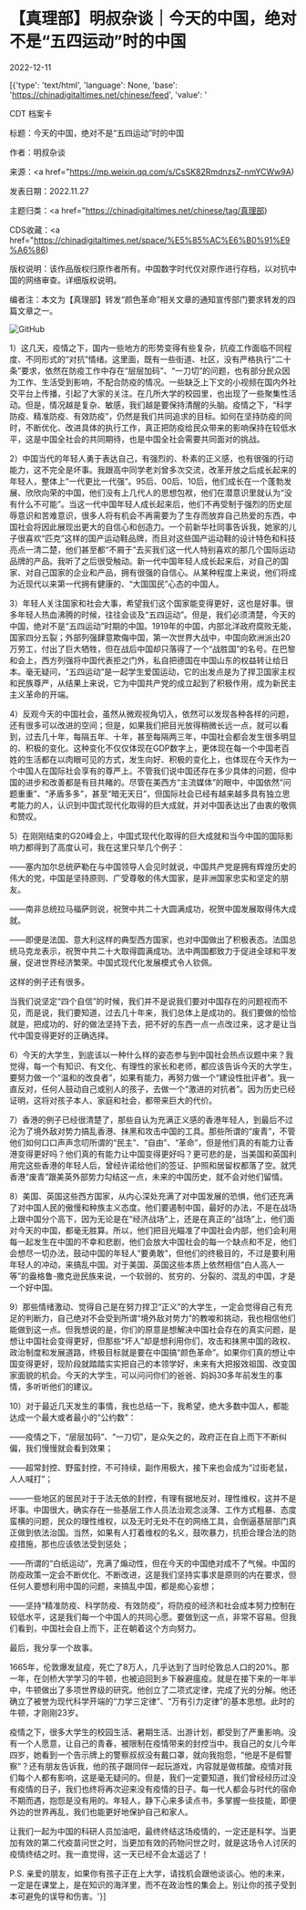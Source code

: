 # 【真理部】明叔杂谈｜今天的中国，绝对不是“五四运动”时的中国

2022-12-11

[{'type': 'text/html', 'language': None, 'base': 'https://chinadigitaltimes.net/chinese/feed', 'value': '

CDT 档案卡

标题：今天的中国，绝对不是“五四运动”时的中国

作者：明叔杂谈

来源：<a href="https://mp.weixin.qq.com/s/CsSK82RmdnzsZ-nmYCWw9A)

发表日期：2022.11.27

主题归类：<a href="https://chinadigitaltimes.net/chinese/tag/真理部)

CDS收藏：<a href="https://chinadigitaltimes.net/space/%E5%85%AC%E6%B0%91%E9%A6%86)

版权说明：该作品版权归原作者所有。中国数字时代仅对原作进行存档，以对抗中国的网络审查。详细版权说明。







编者注：本文为【真理部】转发“颜色革命”相关文章的通知宣传部门要求转发的四篇文章之一。



![GitHub](https://chinadigitaltimes.net/chinese/files/2022/12/image-1670795030433.png)

1）这几天，疫情之下，国内一些地方的形势变得有些复杂，抗疫工作面临不同程度、不同形式的“对抗”情绪。这里面，既有一些街道、社区，没有严格执行“二十条”要求，依然在防疫工作中存在“层层加码”、“一刀切”的问题，也有部分民众因为工作、生活受到影响，不配合防疫的情况。一些缺乏上下文的小视频在国内外社交平台上传播，引起了大家的关注。在几所大学的校园里，也出现了一些聚集性活动。但是，情况越是复杂、敏感，我们越是要保持清醒的头脑。疫情之下，“科学防疫、精准防疫、有效防疫”，仍然是我们共同追求的目标。如何在坚持防疫的同时，不断优化、改进具体的执行工作，真正把防疫给民众带来的影响保持在较低水平，这是中国全社会的共同期待，也是中国全社会需要共同面对的挑战。

2）中国当代的年轻人勇于表达自己，有强烈的、朴素的正义感，也有很强的行动能力，这不完全是坏事。我跟高中同学老刘曾多次交流，改革开放之后成长起来的年轻人，整体上“一代更比一代强”。95后、00后、10后，他们成长在一个蓬勃发展、欣欣向荣的中国，他们没有上几代人的思想包袱，他们在潜意识里就认为“没有什么不可能”。当这一代中国年轻人成长起来后，他们不再受制于强烈的历史屈辱意识和苦难意识，很多人将有机会不再需要为了生存而放弃自己热爱的东西，中国社会将因此展现出更大的自信心和创造力。一个前新华社同事告诉我，她家的儿子很喜欢“匹克”这样的国产运动鞋品牌，而且对这些国产运动鞋的设计特色和科技亮点一清二楚，他们甚至都“不屑于”去买我们这一代人特别喜欢的那几个国际运动品牌的产品。我听了之后很受触动。新一代中国年轻人成长起来后，对自己的国家、对自己国家的企业和产品，拥有很强的自信心。从某种程度上来说，他们将成为近现代以来第一代拥有健康的、“大国国民”心态的中国人。

3）年轻人关注国家和社会大事，希望我们这个国家能变得更好，这也是好事。很多年轻人热血沸腾的时候，往往会谈及“五四运动”。但是，我们必须清楚，今天的中国，绝对不是“五四运动”时期的中国。1919年的中国，内部北洋政府腐败无能，国家四分五裂；外部列强肆意欺侮中国，第一次世界大战中，中国向欧洲派出20万劳工，付出了巨大牺牲，但在战后中国却只落得了一个“战胜国”的名号。在巴黎和会上，西方列强将中国代表拒之门外，私自把德国在中国山东的权益转让给日本。毫无疑问，“五四运动”是一起学生爱国运动，它的出发点是为了捍卫国家主权和民族尊严，从结果上来说，它为中国共产党的成立起到了积极作用，成为新民主主义革命的开端。

4）反观今天的中国社会，虽然从微观视角切入，依然可以发现各种各样的问题，还有很多可以改进的空间；但是，如果我们把目光放得稍微长远一点，就可以看到，过去几十年，每隔五年、十年，甚至每隔两三年，中国社会都会发生很多明显的、积极的变化。这种变化不仅仅体现在GDP数字上，更体现在每一个中国老百姓的生活都在以肉眼可见的方式，发生向好、积极的变化上，也体现在今天作为一个中国人在国际社会享有的尊严上。不管我们说中国还存在多少具体的问题，但中国的进步和改善都是有目共睹的。尽管在美西方“主流媒体”的眼中，中国依然“问题重重”、“矛盾多多”，甚至“暗无天日”，但国际社会已经有越来越多具有独立思考能力的人，认识到中国式现代化取得的巨大成就，并对中国表达出了由衷的敬佩和赞叹。

5）在刚刚结束的G20峰会上，中国式现代化取得的巨大成就和当今中国的国际影响力都得到了高度认可，我在这里只举几个例子：

——塞内加尔总统萨勒在与中国领导人会见时就说，中国共产党是拥有辉煌历史的伟大的党，中国是坚持原则、广受尊敬的伟大国家，是非洲国家忠实和坚定的朋友。

——南非总统拉马福萨则说，祝贺中共二十大圆满成功，祝贺中国发展取得伟大成就。

——即便是法国、意大利这样的典型西方国家，也对中国做出了积极表态。法国总统马克龙表示，祝贺中共二十大取得圆满成功。法中两国都致力于促进全球和平发展，促进世界经济繁荣。中国式现代化发展模式令人钦佩。

这样的例子还有很多。

当我们说坚定“四个自信”的时候，我们并不是说我们要对中国存在的问题视而不见，而是说，我们要知道，过去几十年来，我们总体上是成功的。我们要做的恰恰就是，把成功的、好的做法坚持下去，把不好的东西一点一点改过来，这才是让当代中国变得更好的正确选择。

6）今天的大学生，到底该以一种什么样的姿态参与到中国社会热点议题中来？我觉得，每一个有知识、有文化、有理性的家长和老师，都应该告诉今天的大学生，要努力做一个“温和的改良者”，如果有能力，再努力做一个“建设性批评者”。我一直反对，任何人鼓动自己或别人的孩子，去做一个“激进的对抗者”。因为历史已经证明，这将对孩子本人、家庭和社会，都带来巨大的代价。

7）香港的例子已经很清楚了，那些自认为充满正义感的香港年轻人，到最后不过沦为了境外敌对势力搞乱香港、抹黑和攻击中国的工具。那些所谓的“废青”，不管他们如何口口声声念叨所谓的“民主”、“自由”、“革命”，但是他们真的有能力让香港变得更好吗？他们真的有能力让中国变得更好吗？更可悲的是，当美国和英国利用完这些香港的年轻人后，曾经许诺给他们的签证、护照和居留权都落了空。就凭香港“废青”跟美英外部势力勾结这一点，未来的中国历史，就不会对他们留情。

8）美国、英国这些西方国家，从内心深处充满了对中国发展的恐惧，他们还充满了对中国人民的傲慢和种族主义态度。他们要遏制中国，最好的办法，不是在战场上跟中国分个高下，因为无论是在“经济战场”上，还是在真正的“战场”上，他们面对今天的中国，都毫无胜算。所以，他们把目光瞄准了中国社会内部，他们会利用每一起发生在中国的不幸和悲剧，他们会放大中国社会的每一个缺点和不足，他们会想尽一切办法，鼓动中国的年轻人“要勇敢”，但他们的终极目的，不过是要利用年轻人的冲动，来搞乱中国。对于美国、英国这些本质上依然相信“白人高人一等”的盎格鲁-撒克逊民族来说，一个软弱的、贫穷的、分裂的、混乱的中国，才是一个好中国。

9）那些情绪激动、觉得自己是在努力捍卫“正义”的大学生，一定会觉得自己有充足的判断力，自己绝对不会受到所谓“境外敌对势力”的教唆和挑动，我也相信他们能做到这一点。但我想说的是，你们的原意是想解决中国社会存在的真实问题，是想让中国社会变得更好，但那些“坏人”却是想利用你们，攻击和抹黑中国的政权、政治制度和发展道路，终极目标就是要在中国搞“颜色革命”。如果你们真的想让中国变得更好，现阶段就踏踏实实把自己的本领学好，未来有大把报效祖国、改变国家面貌的机会。今天的大学生，可以问问你们的爸爸、妈妈30多年前发生的事情，多听听他们的建议。

10）对于最近几天发生的事情，我也总结一下，我希望，绝大多数中国人，都能达成一个最大或者最小的“公约数”：

——疫情之下，“层层加码”、“一刀切”，是众矢之的，政府正在自上而下不断纠偏，我们慢慢就会看到效果；

——超常封控、野蛮封控，不可持续，副作用极大，接下来也会成为“过街老鼠，人人喊打”；

——一些地区的居民对于于法无依的封控，有理有据地反对，理性维权，这并不是坏事。中国很大，确实存在一些基层工作人员法治观念淡薄、工作方式粗暴、态度蛮横的问题，民众的理性维权，以及无时无处不在的网络工具，会倒逼基层部门真正做到依法治国。当然，如果有人打着维权的名义，鼓吹暴力，抗拒合理合法的防疫措施，那也应该依法受到惩处；

——所谓的“白纸运动”，充满了煽动性，但在今天的中国绝对成不了气候。中国的防疫政策一定会不断优化、不断改进，这是我们坚持实事求是原则的内在要求，但任何人要想利用中国的问题，来搞乱中国，都是痴心妄想；

——坚持“精准防疫、科学防疫、有效防疫”，将防疫的经济和社会成本努力控制在较低水平，这是我们每一个中国人的共同心愿。要做到这一点，非常不容易。但我们看到，中国社会自上而下，正在朝着这个方向努力。

最后，我分享一个故事。

1665年，伦敦爆发鼠疫，死亡了8万人，几乎达到了当时伦敦总人口的20%。那一年，在剑桥大学学习的牛顿，也被迫回到乡下躲避瘟疫。就是在接下来的一年半中，牛顿做出了多项世界级的研究。他创立了二项式定律，完成了光的分解。他还确立了被誉为现代科学开端的“力学三定律”、“万有引力定律”的基本思想。此时的牛顿，才刚刚23岁。

疫情之下，很多大学生的校园生活、暑期生活、出游计划，都受到了严重影响。没有一个人愿意，让自己的青春，被限制在疫情带来的封控当中。我自己的女儿今年四岁，她看到一个告示牌上的警察叔叔没有戴口罩，就向我抱怨，“他是不是假警察”？还有朋友告诉我，他的孩子跟同伴一起玩游戏，内容就是做核酸。疫情对我们每个人都有影响，这是毫无疑问的。但是，我们一定要知道，我们曾经经历过没有疫情的日子，我们也终将再次迎来没有疫情的日子。每一代人都会与时代的宿命不期而遇，抱怨是没有用的。年轻人，静下心来多读点书，多掌握一些技能，即便外边的世界再乱，我们也能更好地保护自己和家人。

让我们一起为中国的科研人员加油吧，最终终结这场疫情的，一定还是科学。当更加有效的第二代疫苗问世之时，当更加有效的药物问世之时，就是这场令人讨厌的疫情终结之时。我一直觉得，这一天已经不会太遥远了！

P.S. 亲爱的朋友，如果你有孩子正在上大学，请找机会跟他谈谈心。他的未来，一定是在课堂上，是在知识的海洋里，而不在政治性的集会上。别让你的孩子受到本可避免的误导和伤害。'}]